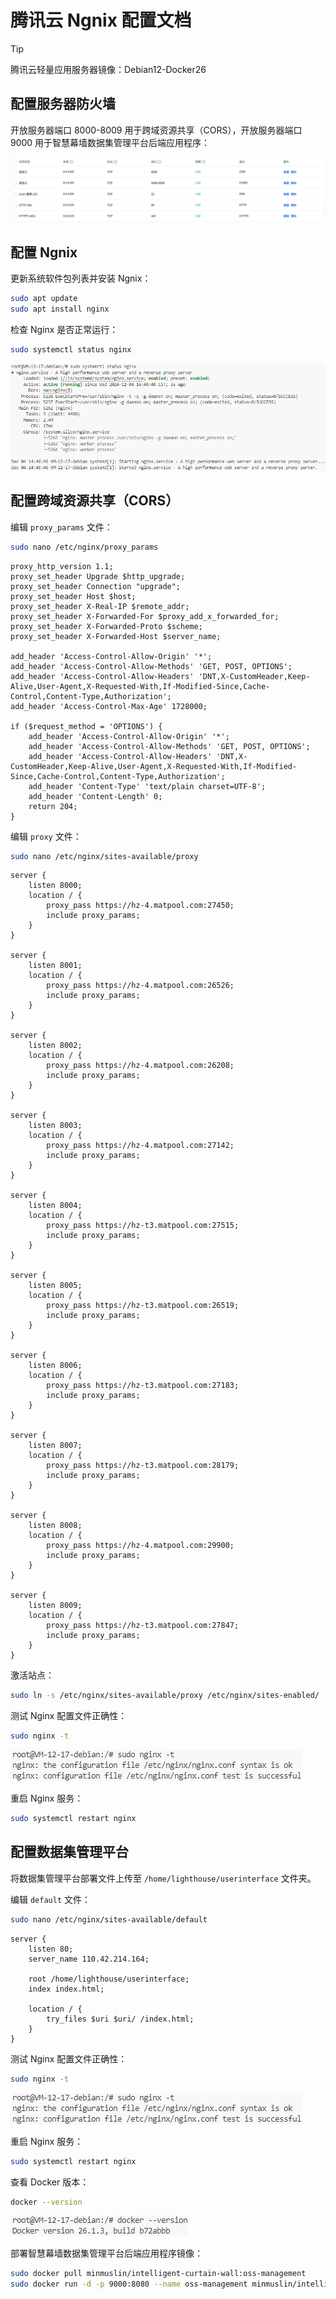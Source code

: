 # 腾讯云 Ngnix 配置文档

> [!TIP]
> 腾讯云轻量应用服务器镜像：Debian12-Docker26

## 配置服务器防火墙

开放服务器端口 8000-8009 用于跨域资源共享（CORS），开放服务器端口 9000 用于智慧幕墙数据集管理平台后端应用程序：

![](assets/2024-12-06_08-33-39.png)

## 配置 Ngnix

更新系统软件包列表并安装 Ngnix：

```bash
sudo apt update
sudo apt install nginx
```

检查 Nginx 是否正常运行：

```bash
sudo systemctl status nginx
```

![](assets/2024-12-04_14-46-56.png)

## 配置跨域资源共享（CORS）

编辑 `proxy_params` 文件：

```bash
sudo nano /etc/nginx/proxy_params
```

```
proxy_http_version 1.1;
proxy_set_header Upgrade $http_upgrade;
proxy_set_header Connection "upgrade";
proxy_set_header Host $host;
proxy_set_header X-Real-IP $remote_addr;
proxy_set_header X-Forwarded-For $proxy_add_x_forwarded_for;
proxy_set_header X-Forwarded-Proto $scheme;
proxy_set_header X-Forwarded-Host $server_name;

add_header 'Access-Control-Allow-Origin' '*';
add_header 'Access-Control-Allow-Methods' 'GET, POST, OPTIONS';
add_header 'Access-Control-Allow-Headers' 'DNT,X-CustomHeader,Keep-Alive,User-Agent,X-Requested-With,If-Modified-Since,Cache-Control,Content-Type,Authorization';
add_header 'Access-Control-Max-Age' 1728000;

if ($request_method = 'OPTIONS') {
    add_header 'Access-Control-Allow-Origin' '*';
    add_header 'Access-Control-Allow-Methods' 'GET, POST, OPTIONS';
    add_header 'Access-Control-Allow-Headers' 'DNT,X-CustomHeader,Keep-Alive,User-Agent,X-Requested-With,If-Modified-Since,Cache-Control,Content-Type,Authorization';
    add_header 'Content-Type' 'text/plain charset=UTF-8';
    add_header 'Content-Length' 0;
    return 204;
}
```

编辑 `proxy` 文件：

```bash
sudo nano /etc/nginx/sites-available/proxy
```

```
server {
    listen 8000;
    location / {
        proxy_pass https://hz-4.matpool.com:27450;
        include proxy_params;
    }
}

server {
    listen 8001;
    location / {
        proxy_pass https://hz-4.matpool.com:26526;
        include proxy_params;
    }
}

server {
    listen 8002;
    location / {
        proxy_pass https://hz-4.matpool.com:26208;
        include proxy_params;
    }
}

server {
    listen 8003;
    location / {
        proxy_pass https://hz-4.matpool.com:27142;
        include proxy_params;
    }
}

server {
    listen 8004;
    location / {
        proxy_pass https://hz-t3.matpool.com:27515;
        include proxy_params;
    }
}

server {
    listen 8005;
    location / {
        proxy_pass https://hz-t3.matpool.com:26519;
        include proxy_params;
    }
}

server {
    listen 8006;
    location / {
        proxy_pass https://hz-t3.matpool.com:27183;
        include proxy_params;
    }
}

server {
    listen 8007;
    location / {
        proxy_pass https://hz-t3.matpool.com:28179;
        include proxy_params;
    }
}

server {
    listen 8008;
    location / {
        proxy_pass https://hz-4.matpool.com:29900;
        include proxy_params;
    }
}

server {
    listen 8009;
    location / {
        proxy_pass https://hz-t3.matpool.com:27847;
        include proxy_params;
    }
}
```

激活站点：

```bash
sudo ln -s /etc/nginx/sites-available/proxy /etc/nginx/sites-enabled/
```

测试 Nginx 配置文件正确性：

```bash
sudo nginx -t
```

![](assets/2024-12-04_14-49-47.png)

重启 Nginx 服务：

```bash
sudo systemctl restart nginx
```

## 配置数据集管理平台

将数据集管理平台部署文件上传至 `/home/lighthouse/userinterface` 文件夹。

编辑 `default` 文件：

```bash
sudo nano /etc/nginx/sites-available/default
```

```
server {
    listen 80;
    server_name 110.42.214.164;

    root /home/lighthouse/userinterface;
    index index.html;

    location / {
        try_files $uri $uri/ /index.html;
    }
}
```

测试 Nginx 配置文件正确性：

```bash
sudo nginx -t
```

![](assets/2024-12-04_14-49-47.png)

重启 Nginx 服务：

```bash
sudo systemctl restart nginx
```

查看 Docker 版本：

```bash
docker --version
```

![](assets/2024-12-06_10-06-43.png)

部署智慧幕墙数据集管理平台后端应用程序镜像：

```bash
sudo docker pull minmuslin/intelligent-curtain-wall:oss-management
sudo docker run -d -p 9000:8080 --name oss-management minmuslin/intelligent-curtain-wall:oss-management
```
